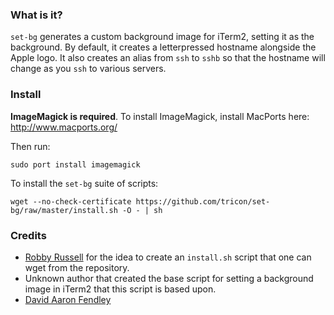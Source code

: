 ### What is it?

`set-bg` generates a custom background image for iTerm2, setting it as the background. By default, it creates a letterpressed hostname alongside the Apple logo. It also creates an alias from `ssh` to `sshb` so that the hostname will change as you `ssh` to various servers.

### Install

**ImageMagick is required**. To install ImageMagick, install MacPorts here: http://www.macports.org/

Then run:

    sudo port install imagemagick


To install the `set-bg` suite of scripts:

    wget --no-check-certificate https://github.com/tricon/set-bg/raw/master/install.sh -O - | sh


### Credits

  * [Robby Russell](https://github.com/robbyrussell/) for the idea to create an `install.sh` script that one can wget from the repository.
  * Unknown author that created the base script for setting a background image in iTerm2 that this script is based upon.
  * [David Aaron Fendley](https://github.com/tricon)
